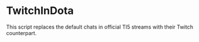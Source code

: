 # TwitchInDota

This script replaces the default chats in official TI5 streams with their Twitch counterpart.